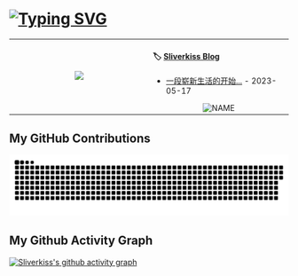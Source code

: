 <h1><a href="https://git.io/typing-svg"><img src="https://readme-typing-svg.herokuapp.com?font=Fira+Code&pause=1000&color=F6A4F7&width=435&lines=hello%2CI%E2%80%99m+sliverkiss" alt="Typing SVG" /></a></h1>


<table align="center">
<div align="center">
    <tr>
        <td width="50%"  align="center">
      <img  height="200px" src="https://github-readme-stats.vercel.app/api/top-langs/?username=Sliverkiss&layout=compact" />
        </td>
        <td valign="top" width="50%">

#### 🏷️ <a href="https://sliverkiss.github.io" target="_blank">Sliverkiss Blog</a>

<!-- blog starts -->
* <a href='https://sliverkiss.github.io/2023/05/17/Hello-2023/' target='_blank' title='Hello world'>一段崭新生活的开始...</a> - 2023-05-17
<!-- blog ends -->

<div align="center"><img src="https://count.getloli.com/get/@NAME" alt="NAME" /></div>
</td>
    </tr>
    </div>
</table>




## My GitHub Contributions

<div align="center"><img src="https://raw.githubusercontent.com/Achuan-2/Achuan-2/main/assets/github-contribution-grid-snake.svg" ></div>

## My Github Activity Graph

[![Sliverkiss's github activity graph](https://github-readme-activity-graph.cyclic.app/graph?username=Sliverkiss&theme=github)](https://github.com/yumuing/github-readme-activity-graph)

